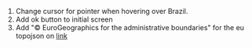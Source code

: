 1. Change cursor for pointer when hovering over Brazil.
2. Add ok button to initial screen
3. Add "© EuroGeographics for the administrative boundaries" for the eu topojson on [link](https://ec.europa.eu/eurostat/web/gisco/geodata/reference-data/administrative-units-statistical-units/nuts)
